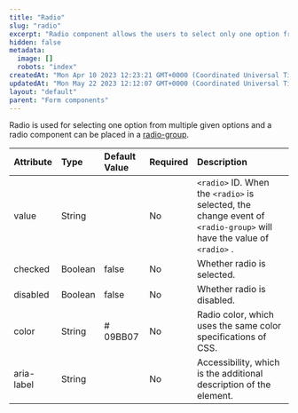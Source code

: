 ```yaml
---
title: "Radio"
slug: "radio"
excerpt: "Radio component allows the users to select only one option from multiple options."
hidden: false
metadata: 
  image: []
  robots: "index"
createdAt: "Mon Apr 10 2023 12:23:21 GMT+0000 (Coordinated Universal Time)"
updatedAt: "Mon May 22 2023 12:12:07 GMT+0000 (Coordinated Universal Time)"
layout: "default"
parent: "Form components"
---
```

Radio is used for selecting one option from multiple given options and a radio component can be placed in a [radio-group](doc:radio-group).

| Attribute  | Type    | Default Value | Required | Description                                                                                                          |
| :--------- | :------ | :------------ | :------- | :------------------------------------------------------------------------------------------------------------------- |
| value      | String  |               | No       | `<radio>` ID. When the `<radio>` is selected, the change event of `<radio-group>` will have the value of `<radio>` . |
| checked    | Boolean | false         | No       | Whether radio is selected.                                                                                           |
| disabled   | Boolean | false         | No       | Whether radio is disabled.                                                                                           |
| color      | String  | # 09BB07      | No       | Radio color, which uses the same color specifications of CSS.                                                        |
| aria-label | String  |               | No       | Accessibility, which is the additional description of the element.                                                   |
